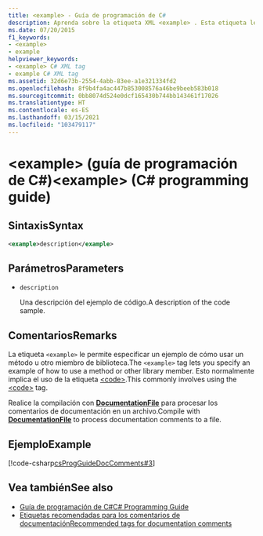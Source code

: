 ```yaml
---
title: <example> - Guía de programación de C#
description: Aprenda sobre la etiqueta XML <example> . Esta etiqueta le permite especificar un ejemplo de cómo usar un método u otro miembro de la biblioteca.
ms.date: 07/20/2015
f1_keywords:
- <example>
- example
helpviewer_keywords:
- <example> C# XML tag
- example C# XML tag
ms.assetid: 32d6e73b-2554-4abb-83ee-a1e321334fd2
ms.openlocfilehash: 8f9b4fa4ac447b853008576a46be9beeb583b018
ms.sourcegitcommit: 0bb8074d524e0dcf165430b744bb143461f17026
ms.translationtype: HT
ms.contentlocale: es-ES
ms.lasthandoff: 03/15/2021
ms.locfileid: "103479117"
---
```

# <a name="example-c-programming-guide"></a><span data-ttu-id="2d6fc-105">\<example> (guía de programación de C#)</span><span class="sxs-lookup"><span data-stu-id="2d6fc-105">\<example> (C# programming guide)</span></span>

## <a name="syntax"></a><span data-ttu-id="2d6fc-106">Sintaxis</span><span class="sxs-lookup"><span data-stu-id="2d6fc-106">Syntax</span></span>

```xml
<example>description</example>
```

## <a name="parameters"></a><span data-ttu-id="2d6fc-107">Parámetros</span><span class="sxs-lookup"><span data-stu-id="2d6fc-107">Parameters</span></span>

- `description`

  <span data-ttu-id="2d6fc-108">Una descripción del ejemplo de código.</span><span class="sxs-lookup"><span data-stu-id="2d6fc-108">A description of the code sample.</span></span>

## <a name="remarks"></a><span data-ttu-id="2d6fc-109">Comentarios</span><span class="sxs-lookup"><span data-stu-id="2d6fc-109">Remarks</span></span>

<span data-ttu-id="2d6fc-110">La etiqueta `<example>` le permite especificar un ejemplo de cómo usar un método u otro miembro de biblioteca.</span><span class="sxs-lookup"><span data-stu-id="2d6fc-110">The `<example>` tag lets you specify an example of how to use a method or other library member.</span></span> <span data-ttu-id="2d6fc-111">Esto normalmente implica el uso de la etiqueta [\<code>](./code.md).</span><span class="sxs-lookup"><span data-stu-id="2d6fc-111">This commonly involves using the [\<code>](./code.md) tag.</span></span>

<span data-ttu-id="2d6fc-112">Realice la compilación con [**DocumentationFile**](../../language-reference/compiler-options/output.md#documentationfile) para procesar los comentarios de documentación en un archivo.</span><span class="sxs-lookup"><span data-stu-id="2d6fc-112">Compile with [**DocumentationFile**](../../language-reference/compiler-options/output.md#documentationfile) to process documentation comments to a file.</span></span>

## <a name="example"></a><span data-ttu-id="2d6fc-113">Ejemplo</span><span class="sxs-lookup"><span data-stu-id="2d6fc-113">Example</span></span>

[!code-csharp[csProgGuideDocComments#3](~/samples/snippets/csharp/VS_Snippets_VBCSharp/csProgGuideDocComments/CS/DocComments.cs#3)]

## <a name="see-also"></a><span data-ttu-id="2d6fc-114">Vea también</span><span class="sxs-lookup"><span data-stu-id="2d6fc-114">See also</span></span>

- [<span data-ttu-id="2d6fc-115">Guía de programación de C#</span><span class="sxs-lookup"><span data-stu-id="2d6fc-115">C# Programming Guide</span></span>](../index.md)
- [<span data-ttu-id="2d6fc-116">Etiquetas recomendadas para los comentarios de documentación</span><span class="sxs-lookup"><span data-stu-id="2d6fc-116">Recommended tags for documentation comments</span></span>](./recommended-tags-for-documentation-comments.md)
